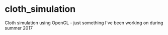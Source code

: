 # cloth_simulation
Cloth simulation using OpenGL - just something I've been working on during summer 2017
